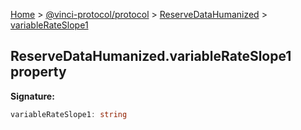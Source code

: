 [Home](./index.md) &gt; [@vinci-protocol/protocol](./protocol.md) &gt; [ReserveDataHumanized](./protocol.reservedatahumanized.md) &gt; [variableRateSlope1](./protocol.reservedatahumanized.variablerateslope1.md)

## ReserveDataHumanized.variableRateSlope1 property

<b>Signature:</b>

```typescript
variableRateSlope1: string
```
